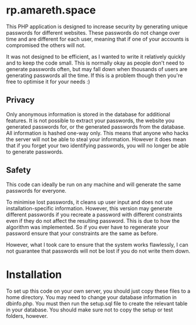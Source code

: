 # rp.amareth.space

This PHP application is designed to increase security by generating
unique passwords for different websites.
These passwords do not change over time and are different for each user,
meaning that if one of your accounts is compromised the others will not.

It was not designed to be efficient, as I wanted to write it relatively quickly
and to keep the code small. This is normally okay as people don't need to generate
passwords often, but may fall down when thousands of users are generating passwords all the time.
If this is a problem though then you're free to optimise it for your needs :)

## Privacy
Only anonymous information is stored in the database for additional features.
It is not possible to extract your passwords, the website you generated passwords for,
or the generated passwords from the database. All information is hashed one-way only.
This means that anyone who hacks the server will not be able to steal your information.
However it does mean that if you forget your two identifying passwords, you will no longer
be able to generate passwords.

## Safety
This code can ideally be run on any machine and will generate the same passwords for
everyone.

To minimise lost passwords, it cleans up user input and does not use installation-specific
information. However, this version may generate different passwords if you
recreate a password with different constraints even if they do not affect the resulting password.
This is due to how the algorithm was implemented. So if you ever have to regenerate your password
ensure that your constraints are the same as before.

However, what I took care to ensure that the system works flawlessly, I can not guarantee
that passwords will not be lost if you do not write them down.

# Installation
To set up this code on your own server, you should just copy these files to a home directory.
You may need to change your database information in dbinfo.php. You must then run the setup.sql
file to create the relevant table in your database. You should make sure not to copy the setup
or test folders, however.
